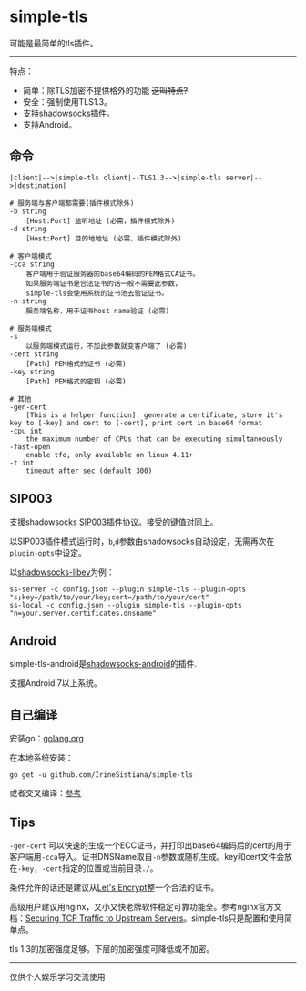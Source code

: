 # simple-tls

可能是最简单的tls插件。

---

特点：

* 简单：除TLS加密不提供格外的功能 ~~这叫特点?~~
* 安全：强制使用TLS1.3。
* 支持shadowsocks插件。
* 支持Android。

## 命令

    |client|-->|simple-tls client|--TLS1.3-->|simple-tls server|-->|destination|

    # 服务端与客户端都需要(插件模式除外)
    -b string
        [Host:Port] 监听地址 (必需，插件模式除外)
    -d string
        [Host:Port] 目的地地址 (必需，插件模式除外)

    # 客户端模式
    -cca string
        客户端用于验证服务器的base64编码的PEM格式CA证书。
        如果服务端证书是合法证书的话一般不需要此参数，
        simple-tls会使用系统的证书池去验证证书。
    -n string
        服务端名称，用于证书host name验证 (必需)

    # 服务端模式
    -s    
        以服务端模式运行，不加此参数就变客户端了 (必需)
    -cert string
        [Path] PEM格式的证书 (必需)
    -key string
        [Path] PEM格式的密钥 (必需)

    # 其他
    -gen-cert
        [This is a helper function]: generate a certificate, store it's key to [-key] and cert to [-cert], print cert in base64 format
    -cpu int
        the maximum number of CPUs that can be executing simultaneously
    -fast-open
        enable tfo, only available on linux 4.11+
    -t int
        timeout after sec (default 300)

## SIP003

支援shadowsocks [SIP003](https://shadowsocks.org/en/spec/Plugin.html)插件协议。接受的键值对[同上](#命令)。

以SIP003插件模式运行时，`b`,`d`参数由shadowsocks自动设定，无需再次在`plugin-opts`中设定。

以[shadowsocks-libev](https://github.com/shadowsocks/shadowsocks-libev)为例：

    ss-server -c config.json --plugin simple-tls --plugin-opts "s;key=/path/to/your/key;cert=/path/to/your/cert"
    ss-local -c config.json --plugin simple-tls --plugin-opts "n=your.server.certificates.dnsname"

## Android

simple-tls-android是[shadowsocks-android](https://github.com/shadowsocks/shadowsocks-android)的插件.

支援Android 7以上系统。

## 自己编译

安装go：[golang.org](https://golang.org/dl/)

在本地系统安装：

    go get -u github.com/IrineSistiana/simple-tls

或者交叉编译：[参考](https://golang.org/cmd/go/#hdr-Compile_packages_and_dependencies)

## Tips

`-gen-cert` 可以快速的生成一个ECC证书，并打印出base64编码后的cert的用于客户端用`-cca`导入。证书DNSName取自`-n`参数或随机生成。key和cert文件会放在`-key`，`-cert`指定的位置或当前目录`./`。

条件允许的话还是建议从[Let's Encrypt](https://letsencrypt.org/)整一个合法的证书。

高级用户建议用nginx，又小又快老牌软件稳定可靠功能全。参考nginx官方文档：[Securing TCP Traffic to Upstream Servers](https://docs.nginx.com/nginx/admin-guide/security-controls/securing-tcp-traffic-upstream/)。simple-tls只是配置和使用简单点。

tls 1.3的加密强度足够。下层的加密强度可降低或不加密。

---

仅供个人娱乐学习交流使用
